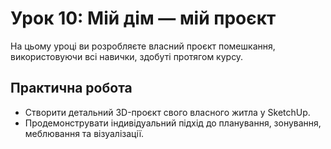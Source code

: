 # Урок 10: Мій дім — мій проєкт

На цьому уроці ви розробляєте власний проєкт помешкання, використовуючи всі навички, здобуті протягом курсу.

## Практична робота
- Створити детальний 3D-проєкт свого власного житла у SketchUp.
- Продемонструвати індивідуальний підхід до планування, зонування, меблювання та візуалізації. 